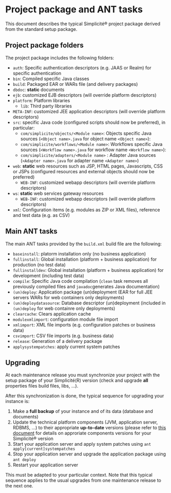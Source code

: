 Project package and ANT tasks
=============================

This document describes the typical Simplicit&eacute;&reg; project package derived from the standard setup package.

Project package folders
-----------------------

The project package includes the following folders:

- `auth`: Specific authentication descriptors (e.g. JAAS or Realm) for specific authentication
- `bin`: Compiled specific Java classes
- `build`: Packaged EAR or WARs file (and delivery packages)
- `dbdoc`: **static** documents
- `ejb`: customized EJB descriptors (will override platform descriptors)
- `platform`: Platform libraries
	- `lib`: Third party libraries
- `META-INF`: customized JEE application descriptors (will override platform descriptors)
- `src`: specific Java code (configured scripts should now be preferred), in particular:
	- `com/simplicite/objects/<Module name>`: Objects specific Java sources (`<Object name>.java` for object name `<Object name>`):
	- `com/simplicite/workflows/<Module name>`: Workflows specific Java sources (`<Workflow name>.java` for workflow name `<Workflow name>`):
	- `com/simplicite/adapters/<Module name>` : Adapter Java sources (`<Adapter name>.java` for adapter name `<Adapter name>`)
- `web`: **static** web resources such as JSP, HTML pages, Javascripts, CSS or JSPs (configured resources and external objects should now be preferred)
	- `WEB-INF`: customized webapp descriptors (will override platform descriptors)
- `ws`: **static** web services gateway resources
	- `WEB-INF`: customized webapp descriptors (will override platform descriptors)
- `xml`: Configuration items (e.g. modules as ZIP or XML files), reference and test data (e.g. as CSV)

Main ANT tasks
--------------

The main ANT tasks provided by the `build.xml` build file are the following:

- `baseinstall`: platorm installation only (no business application)
- `fullinstall`: Global installation (platform + business application) for production (no test data)
- `fullinstalldev`: Global installation (platform + business application) for development (including test data)
- `compile`: Specific Java code compilation (`clean` task removes all previously compiled files and `javadoc`generates Java documentation)
- `(un)deploy`: Application package (un)deployment (EAR for full JEE servers WARs for web containers only deployments)
- `(un)deploydatasource`: Database descriptor (un)deployment (included in `(un)deploy` for web containre only deployments)
- `clearcache`: Clears application cache
- `modulexmlimport`: configuration module file import
- `xmlimport`: XML file imports (e.g. configuration patches or business data)
- `csvimport`: CSV file imports (e.g. business data)
- `release`: Generation of a delivery package
- `applysystempatches`: apply current system patches

Upgrading
---------

At each maintenance release you must synchronize your project with the setup package of your Simplicité(R) version
(check and upgrade **all** properties files build files, libs, ...).

After this synchronization is done, the typical sequence for upgrading your instance is:

1. Make a **full backup** of your instance and of its data (database and documents)
2. Update the technical platform components (JVM, application server, RDBMS, ...) to their appropriate **up-to-date** versions (please refer to [this document](/resource/docs/compliance) for details on approriate components versions for your Simplicit&eacute;&reg; version
3. Start your application server and apply system patches using `ant apply[current]systempatches`
4. Stop your application server and upgrade the application package using `ant deploy`
5. Restart your application server

This must be adapted to your particular context. Note that this typical sequence applies to the usual upgrades from one maintenance release to the next one.